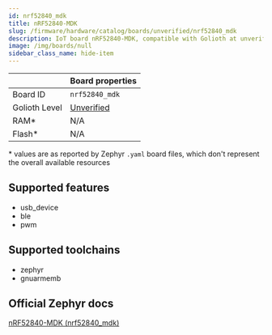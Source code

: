 ```yaml
---
id: nrf52840_mdk
title: nRF52840-MDK
slug: /firmware/hardware/catalog/boards/unverified/nrf52840_mdk
description: IoT board nRF52840-MDK, compatible with Golioth at unverified level.
image: /img/boards/null
sidebar_class_name: hide-item
---
```


[//]: # (This is an auto-generated file, do not edit! Changes to it will be lost upon re-generation)



|                | Board properties     |
| -------------  | -------------------- |
| Board ID       | `nrf52840_mdk` |
| Golioth Level  | [Unverified](/firmware/hardware#unverified-boards) |
| RAM*           | N/A |
| Flash*         | N/A |

\* values are as reported by Zephyr `.yaml` board files, which don't represent the overall available resources



## Supported features

* usb_device
* ble
* pwm

## Supported toolchains

* zephyr
* gnuarmemb

## Official Zephyr docs

[nRF52840-MDK (nrf52840_mdk)](https://docs.zephyrproject.org/latest/boards/makerdiary/nrf52840_mdk/doc/index.html)
